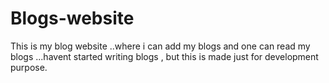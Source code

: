 # Blogs-website
This is my blog website ..where i can add my blogs and one can read my blogs ...havent started writing blogs , but this is made just for development purpose.
